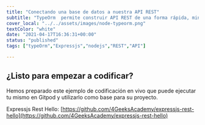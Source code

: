 ```yaml
---
title: "Conectando una base de datos a nuestra API REST"
subtitle: "TypeOrm  permite construir API REST de una forma rápida, minimalista y flexible"
cover_local: "../../assets/images/node-typeorm.png"
textColor: "white"
date: "2021-04-17T16:36:31+00:00"
status: "published"
tags: ["typeOrm","Expressjs","nodejs","REST","API"]

---
```




## ¿Listo para empezar a codificar?

Hemos preparado este ejemplo de codificación en vivo que puede ejecutar tu mismo en Gitpod y utilizarlo como base para su proyecto.

Expressjs Rest Hello: [https://github.com/4GeeksAcademy/expressjs-rest-hello](https://github.com/4GeeksAcademy/expressjs-rest-hello)
